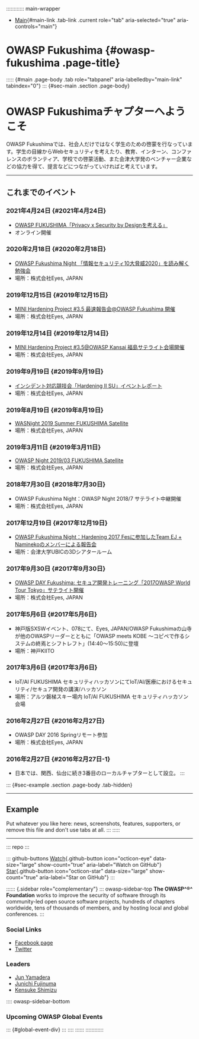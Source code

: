 :::::::::::: main-wrapper
- [Main](#div-main){#main-link .tab-link .current role="tab"
  aria-selected="true" aria-controls="main"}

# OWASP Fukushima {#owasp-fukushima .page-title}

::::: {#main .page-body .tab role="tabpanel" aria-labelledby="main-link" tabindex="0"}
::: {#sec-main .section .page-body}
# OWASP Fukushimaチャプターへようこそ

OWASP
Fukushimaでは、社会人だけではなく学生のための啓蒙を行なっています。学生の目線からWebセキュリティを考えたり、教育、インターン、コンファレンスのボランティア、学校での啓蒙活動、また会津大学発のベンチャー企業などの協力を得て、提言などにつながっていければと考えています。

------------------------------------------------------------------------

## これまでのイベント

### 2021年4月24日 {#2021年4月24日}

- [OWASP FUKUSHIMA「Privacy x Security by
  Designを考える」](https://owasp-fukushima.connpass.com/event/209957)
- オンライン開催

### 2020年2月18日 {#2020年2月18日}

- [OWASP Fukushima Night
  「情報セキュリティ10大脅威2020」を読み解く勉強会](https://owasp-fukushima.connpass.com/event/166666/)
- 場所：株式会社Eyes, JAPAN

### 2019年12月15日 {#2019年12月15日}

- [MINI Hardening Project #3.5 最速報告会@OWASP Fukushima
  開催](https://owasp-fukushima.connpass.com/event/157000/)
- 場所：株式会社Eyes, JAPAN

### 2019年12月14日 {#2019年12月14日}

- [MINI Hardening Project #3.5@OWASP Kansai
  福島サテライト会場開催](https://owasp-fukushima.connpass.com/event/155918/)
- 場所：株式会社Eyes, JAPAN

### 2019年9月19日 {#2019年9月19日}

- [インシデント対応競技会「Hardening II
  SU」イベントレポート](https://owasp-fukushima.connpass.com/event/145080/)
- 場所：株式会社Eyes, JAPAN

### 2019年8月19日 {#2019年8月19日}

- [WASNight 2019 Summer FUKUSHIMA
  Satellite](https://owasp-fukushima.connpass.com/event/142725/)
- 場所：株式会社Eyes, JAPAN

### 2019年3月11日 {#2019年3月11日}

- [OWASP Night 2019/03 FUKUSHIMA
  Satellite](https://owasp-fukushima.connpass.com/event/123902/)
- 場所：株式会社Eyes, JAPAN

### 2018年7月30日 {#2018年7月30日}

- OWASP Fukushima Night：OWASP Night 2018/7 サテライト中継開催
- 場所：株式会社Eyes, JAPAN

### 2017年12月19日 {#2017年12月19日}

- [OWASP Fukushima Night：Hardening 2017 Fesに参加したTeam EJ +
  Naminekoのメンバーによる報告会](https://owasp-fukushima.connpass.com/event/74921/)
- 場所：会津大学UBICの3Dシアタールーム

### 2017年9月30日 {#2017年9月30日}

- [OWASP DAY Fukushima: セキュア開発トレーニング「2017OWASP World Tour
  Tokyo」サテライト開催](https://owasp-fukushima.connpass.com/event/66332/)
- 場所：株式会社Eyes, JAPAN

### 2017年5月6日 {#2017年5月6日}

- 神戸版SXSWイベント、078にて、Eyes, JAPAN/OWASP
  Fukushimaの山寺が他のOWASPリーダーとともに「OWASP meets KOBE
  ～コピペで作るシステムの終焉とシフトレフト」(14:40〜15:50)に登壇
- 場所：神戸KIITO

### 2017年3月6日 {#2017年3月6日}

- IoT/AI FUKUSHIMA
  セキュリティハッカソンにてIoT/AI/医療におけるセキュリティ/セキュア開発の講演/ハッカソン
- 場所：アルツ磐梯スキー場内 IoT/AI FUKUSHIMA セキュリティハッカソン会場

### 2016年2月27日 {#2016年2月27日}

- OWASP DAY 2016 Springリモート参加
- 場所：株式会社Eyes, JAPAN

### 2016年2月27日 {#2016年2月27日-1}

- 日本では、関西、仙台に続き3番目のローカルチャプターとして設立。
:::

::: {#sec-example .section .page-body .tab-hidden}

------------------------------------------------------------------------

## Example

Put whatever you like here: news, screenshots, features, supporters, or
remove this file and don't use tabs at all.
:::
:::::

------------------------------------------------------------------------

::: repo
:::

::: github-buttons
[Watch](https://github.com/owasp/www-chapter-fukushima/subscription){.github-button
icon="octicon-eye" data-size="large" show-count="true"
aria-label="Watch on GitHub"}
[Star](https://github.com/owasp/www-chapter-fukushima){.github-button
icon="octicon-star" data-size="large" show-count="true"
aria-label="Star on GitHub"}
:::

:::::: {.sidebar role="complementary"}
::: owasp-sidebar-top
**The OWASP^®^ Foundation** works to improve the security of software
through its community-led open source software projects, hundreds of
chapters worldwide, tens of thousands of members, and by hosting local
and global conferences.
:::

### Social Links

- [Facebook page](https://www.facebook.com/OwaspFukushima/)
- [Twitter](https://twitter.com/OwaspFukushima)

### Leaders

- [Jun
  Yamadera](../cdn-cgi/l/email-protection.html#a4ced1ca8addc5c9c5c0c1d6c5e4cbd3c5d7d48acbd6c3)
- [Junichi
  Fujinuma](../cdn-cgi/l/email-protection.html#38524d56515b5051165e4d5251564d555978574f594b4816574a5f)
- [Kensuke
  Shimizu](../cdn-cgi/l/email-protection.html#751e101b06001e105b061d1c181c0f00351a021406055b1a0712)

:::: owasp-sidebar-bottom
### Upcoming OWASP Global Events

::: {#global-event-div}
:::
::::
::::::
::::::::::::
